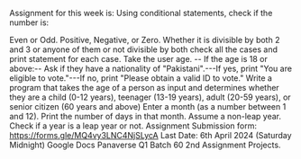 Assignment for this week is:
Using conditional statements, check if the number is:
 
Even or Odd.
Positive, Negative, or Zero.
Whether it is divisible by both 2 and 3 or anyone of them or not divisible by both check all the cases and print statement for each case.
Take the user age.
-- If the age is 18 or above:-- Ask if they have a nationality of "Pakistani".---If yes, print "You are eligible to vote."---If no, print "Please obtain a valid ID to vote."
Write a program that takes the age of a person as input and determines whether they are a child (0-12 years), teenager (13-19 years), adult (20-59 years), or senior citizen (60 years and above)
Enter a month (as a number between 1 and 12). Print the number of days in that month. Assume a non-leap year.
Check if a year is a leap year or not.
Assignment Submission form: https://forms.gle/MQ4vy3LNC4NjSLycA
Last Date: 6th April 2024 (Saturday Midnight)
Google Docs
Panaverse Q1 Batch 60 2nd Assignment
Projects.
